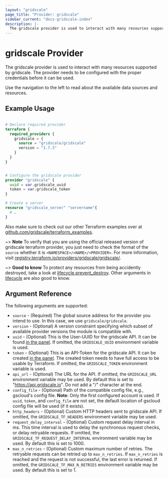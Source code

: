 ```yaml
---
layout: "gridscale"
page_title: "Provider: gridscale"
sidebar_current: "docs-gridscale-index"
description: |-
  The gridscale provider is used to interact with many resources supported by gridscale.
---
```


# gridscale Provider

The gridscale provider is used to interact with many resources supported by gridscale. The provider needs to be configured with the proper credentials before it can be used.

Use the navigation to the left to read about the available data sources and resources.

## Example Usage

```terraform

# Declare required provider
terraform {
  required_providers {
    gridscale = {
      source = "gridscale/gridscale"
      version = "1.7.3"
    }
  }
}


# Configure the gridscale provider
provider "gridscale" {
  uuid = var.gridscale_uuid
  token = var.gridscale_token
}

# Create a server
resource "gridscale_server" "servername"{
  # …
}
```

Also make sure to check out our other Terraform examples over at [github.com/gridscale/terraform_examples](https://github.com/gridscale/terraform_examples).

~> **Note** To verify that you are using the official released version of gridscale terraform provider, you just need to check the format of the `source` whether it is `<NAMESPACE>/<NAME>/<PROVIDER>`. For more information, visit [registry.terraform.io/providers/gridscale/gridscale/](https://registry.terraform.io/providers/gridscale/gridscale/latest).

~> **Good to know** To protect any resources from being accidently destroyed, take a look at [lifecycle.prevent_destroy](https://www.terraform.io/docs/language/meta-arguments/lifecycle.html#prevent_destroy). Other arguments in [lifecycle](https://www.terraform.io/docs/language/meta-arguments/lifecycle.html) are also good to know.

## Argument Reference

The following arguments are supported:

* `source` - (Required) The global source address for the provider you intend to use. In this case, we use `gridscale/gridscale`.
* `version` - (Optional) A version constraint specifying which subset of available provider versions the module is compatible with.
* `uuid` - (Optional) This is the User-UUID for the gridscale API. It can be found [in the panel](https://my.gridscale.io/APIs/). If omitted, the `GRIDSCALE_UUID` environment variable is used.
* `token` - (Optional) This is an API-Token for the gridscale API. It can be created [in the panel](https://my.gridscale.io/APIs/). The created token needs to have full access to be usable by Terraform. If omitted, the `GRIDSCALE_TOKEN` environment variable is used.
* `api_url` - (Optional) The URL for the API. If omitted, the `GRIDSCALE_URL` environment variable may be used. By default this is set to "https://api.gridscale.io". Do not add a "/" character at the end.
* `config_file` - (Optional) Path of the compatible config file, e.g., gscloud's config file. **Note**: Only the first configured account is used. If `uuid`, `token`, and `config_file` are not set, the default location of gscloud config file will be used (if it exists).
* `http_headers` - (Optional) Custom HTTP headers sent to gridscale API. If omitted, the `GRIDSCALE_TF_HEADERS` environment variable may be used.
* `request_delay_interval` - (Optional) Custom request delay interval in ms. This time interval is used to delay the synchronous request checks, or delay retryable requests. If omitted, the `GRIDSCALE_TF_REQUEST_DELAY_INTERVAL` environment variable may be used. By default this is set to 1000.
* `max_n_retries` - (Optional) Custom maximum number of retries. The retryable requests can be retried up to `max_n_retries`. If `max_n_retries` is reached and the request is not successful, the last error is returned. If omitted, the `GRIDSCALE_TF_MAX_N_RETRIES` environment variable may be used. By default this is set to 1.